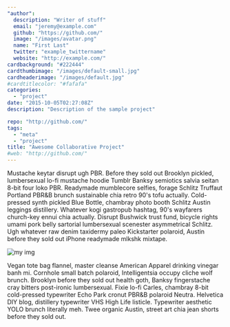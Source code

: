 ```yaml
---
"author":
  description: "Writer of stuff"
  email: "jeremy@example.com"
  github: "https://github.com/"
  image: "/images/avatar.png"
  name: "First Last"
  twitter: "example_twittername"
  website: "http://example.com/"
cardbackground: "#222444"
cardthumbimage: "/images/default-small.jpg"
cardheaderimage: "/images/default.jpg"
#cardtitlecolor: "#fafafa"
categories:
  - "project"
date: "2015-10-05T02:27:08Z"
description: "Description of the sample project"

repo: "http://github.com/"
tags:
  - "meta"
  - "project"
title: "Awesome Collaborative Project"
#web: "http://github.com/"
---
```


Mustache keytar disrupt ugh PBR. Before they sold out Brooklyn pickled, lumbersexual lo-fi mustache hoodie Tumblr Banksy semiotics salvia seitan 8-bit four loko PBR. Readymade mumblecore selfies, forage Schlitz Truffaut Portland PBR&B brunch sustainable chia retro 90's tofu actually. Cold-pressed synth pickled Blue Bottle, chambray photo booth Schlitz Austin leggings distillery. Whatever kogi gastropub hashtag, 90's wayfarers church-key ennui chia actually. Disrupt Bushwick trust fund, bicycle rights umami pork belly sartorial lumbersexual scenester asymmetrical Schlitz. Ugh whatever raw denim taxidermy paleo Kickstarter polaroid, Austin before they sold out iPhone readymade mlkshk mixtape.

![my img](/images/thumb1.png)

Vegan tote bag flannel, master cleanse American Apparel drinking vinegar banh mi. Cornhole small batch polaroid, Intelligentsia occupy cliche wolf brunch. Brooklyn before they sold out health goth, Banksy fingerstache cray bitters post-ironic lumbersexual. Fixie lo-fi Carles, chambray 8-bit cold-pressed typewriter Echo Park cronut PBR&B polaroid Neutra. Helvetica DIY blog, distillery typewriter VHS High Life listicle. Typewriter aesthetic YOLO brunch literally meh. Twee organic Austin, street art chia jean shorts before they sold out.